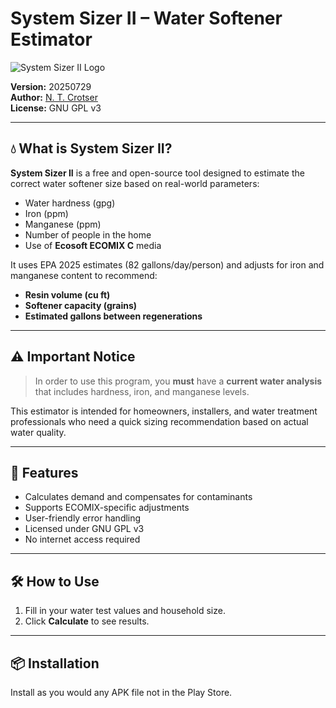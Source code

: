 # System Sizer II – Water Softener Estimator

![System Sizer II Logo](ss2.gif)

**Version:** 20250729  
**Author:** [N. T. Crotser](https://github.com/crotsertech)  
**License:** GNU GPL v3    

---

## 💧 What is System Sizer II?

**System Sizer II** is a free and open-source tool designed to estimate the correct water softener size based on real-world parameters:

- Water hardness (gpg)
- Iron (ppm)
- Manganese (ppm)
- Number of people in the home
- Use of **Ecosoft ECOMIX C** media

It uses EPA 2025 estimates (82 gallons/day/person) and adjusts for iron and manganese content to recommend:

- **Resin volume (cu ft)**
- **Softener capacity (grains)**
- **Estimated gallons between regenerations**

---

## ⚠️ Important Notice

> In order to use this program, you **must** have a **current water analysis** that includes hardness, iron, and manganese levels.

This estimator is intended for homeowners, installers, and water treatment professionals who need a quick sizing recommendation based on actual water quality.

---

## 🚀 Features

- Calculates demand and compensates for contaminants
- Supports ECOMIX-specific adjustments
- User-friendly error handling
- Licensed under GNU GPL v3
- No internet access required

---

## 🛠️ How to Use

1. Fill in your water test values and household size.
2. Click **Calculate** to see results.

---

## 📦 Installation

Install as you would any APK file not in the Play Store.

